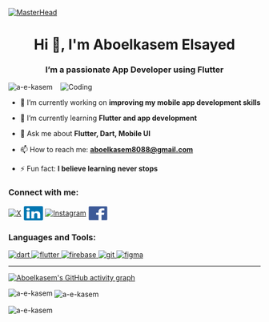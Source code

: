 [![MasterHead](https://firebasestorage.googleapis.com/v0/b/flexi-coding.appspot.com/o/dempgi7-520f8d5f-63d4-4453-8822-dbc149ae27f8.gif?alt=media&token=91c0c7b2-93c3-4029-b011-1a8703c5730d)](https://github.com/a-e-kasem)

<h1 align="center">Hi 👋, I'm Aboelkasem Elsayed</h1>
<h3 align="center">I’m a passionate App Developer using Flutter</h3>
<img align="right" alt="Coding" width="400" src="https://cdn.dribbble.com/users/1162077/screenshots/3848914/programmer.gif">

<p align="left"> <img src="https://komarev.com/ghpvc/?username=a-e-kasem&label=Profile%20views&color=0e75b6&style=flat" alt="a-e-kasem" /> </p>

- 🔭 I’m currently working on **improving my mobile app development skills**

- 🌱 I’m currently learning **Flutter and app development**

- 💬 Ask me about **Flutter, Dart, Mobile UI**

- 📫 How to reach me: **aboelkasem8088@gmail.com**

- ⚡ Fun fact: **I believe learning never stops**

<h3 align="left">Connect with me:</h3>
<p align="left">
<a href="https://x.com/a_e_kasem" target="blank"><img align="center" src="https://raw.githubusercontent.com/rahuldkjain/github-profile-readme-generator/master/src/images/icons/Social/twitter.svg" alt="X" height="30" width="40" /></a>
<a href="https://www.linkedin.com/in/a-e-kasem/" target="blank"><img align="center" src="https://raw.githubusercontent.com/devicons/devicon/master/icons/linkedin/linkedin-original.svg" alt="LinkedIn" height="30" width="40" /></a>
<a href="https://www.instagram.com/a_e_kasem/" target="blank"><img align="center" src="https://raw.githubusercontent.com/rahuldkjain/github-profile-readme-generator/master/src/images/icons/Social/instagram.svg" alt="Instagram" height="30" width="40" /></a>
<a href="https://www.facebook.com/aboelkasem.elsayed" target="blank"><img align="center" src="https://raw.githubusercontent.com/devicons/devicon/master/icons/facebook/facebook-original.svg" alt="Facebook" height="30" width="40" /></a>
</p>

<h3 align="left">Languages and Tools:</h3>
<p align="left">
  <a href="https://dart.dev" target="_blank"> <img src="https://www.vectorlogo.zone/logos/dartlang/dartlang-icon.svg" alt="dart" width="40" height="40"/> </a>
  <a href="https://flutter.dev" target="_blank"> <img src="https://www.vectorlogo.zone/logos/flutterio/flutterio-icon.svg" alt="flutter" width="40" height="40"/> </a>
  <a href="https://firebase.google.com/" target="_blank"> <img src="https://www.vectorlogo.zone/logos/firebase/firebase-icon.svg" alt="firebase" width="40" height="40"/> </a>
  <a href="https://git-scm.com/" target="_blank"> <img src="https://www.vectorlogo.zone/logos/git-scm/git-scm-icon.svg" alt="git" width="40" height="40"/> </a>
  <a href="https://www.figma.com/" target="_blank"> <img src="https://www.vectorlogo.zone/logos/figma/figma-icon.svg" alt="figma" width="40" height="40"/> </a>
</p>

---

[![Aboelkasem's GitHub activity graph](https://activity-graph.herokuapp.com/graph?username=a-e-kasem&theme=xcode)](https://github.com/a-e-kasem)

<p><img align="left" src="https://github-readme-stats.vercel.app/api/top-langs?username=a-e-kasem&show_icons=true&locale=en&layout=compact&theme=tokyonight" alt="a-e-kasem" /></p>

<p>&nbsp;<img align="center" src="https://github-readme-stats.vercel.app/api?username=a-e-kasem&show_icons=true&locale=en&theme=tokyonight" alt="a-e-kasem" /></p>

<p><img align="center" src="https://github-readme-streak-stats.herokuapp.com/?user=a-e-kasem&theme=tokyonight" alt="a-e-kasem" /></p>
